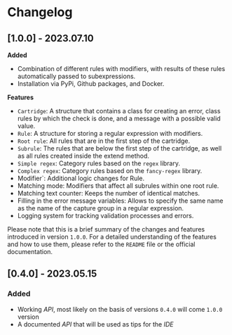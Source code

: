 # Changelog
## [1.0.0] - 2023.07.10
**Added**

- Combination of different rules with modifiers, with results of these rules automatically passed to subexpressions.
- Installation via PyPi, Github packages, and Docker.

**Features**

- `Cartridge`: A structure that contains a class for creating an error, class rules by which the check is done, and a message with a possible valid value.
- `Rule`: A structure for storing a regular expression with modifiers.
- `Root rule`: All rules that are in the first step of the cartridge.
- `Subrule`: The rules that are below the first step of the cartridge, as well as all rules created inside the extend method.
- `Simple regex`: Category rules based on the `regex` library.
- `Complex regex`: Category rules based on the `fancy-regex` library.
- Modifier`: Additional logic changes for Rule.
- Matching mode: Modifiers that affect all subrules within one root rule.
- Matching text counter: Keeps the number of identical matches.
- Filling in the error message variables: Allows to specify the same name as the name of the capture group in a regular expression.
- Logging system for tracking validation processes and errors.

Please note that this is a brief summary of the changes and features introduced in version `1.0.0`. For a detailed understanding of the features and how to use them, please refer to the `README` file or the official documentation.


## [0.4.0] - 2023.05.15
### Added
 - Working *API*, most likely on the basis of versions `0.4.0` will come `1.0.0` version
 - A documented *API* that will be used as tips for the *IDE*
